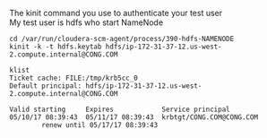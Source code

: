 The kinit command you use to authenticate your test user  
My test user is hdfs who start NameNode  
```
cd /var/run/cloudera-scm-agent/process/390-hdfs-NAMENODE
kinit -k -t hdfs.keytab hdfs/ip-172-31-37-12.us-west-2.compute.internal@CONG.COM

klist
Ticket cache: FILE:/tmp/krb5cc_0
Default principal: hdfs/ip-172-31-37-12.us-west-2.compute.internal@CONG.COM

Valid starting     Expires            Service principal
05/10/17 08:39:43  05/11/17 08:39:43  krbtgt/CONG.COM@CONG.COM
        renew until 05/17/17 08:39:43
```